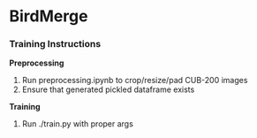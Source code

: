 # BirdMerge

### Training Instructions
**Preprocessing**
1. Run preprocessing.ipynb to crop/resize/pad CUB-200 images
2. Ensure that generated pickled dataframe exists

**Training**
1. Run ./train.py with proper args